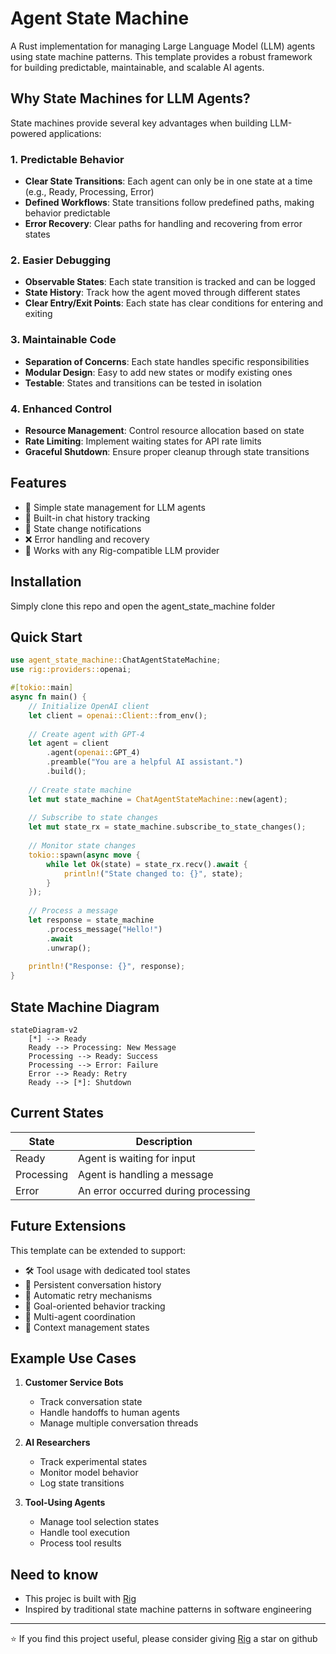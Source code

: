 # Agent State Machine

A Rust implementation for managing Large Language Model (LLM) agents using state machine patterns. This template provides a robust framework for building predictable, maintainable, and scalable AI agents.

## Why State Machines for LLM Agents?

State machines provide several key advantages when building LLM-powered applications:

### 1. Predictable Behavior
- **Clear State Transitions**: Each agent can only be in one state at a time (e.g., Ready, Processing, Error)
- **Defined Workflows**: State transitions follow predefined paths, making behavior predictable
- **Error Recovery**: Clear paths for handling and recovering from error states

### 2. Easier Debugging
- **Observable States**: Each state transition is tracked and can be logged
- **State History**: Track how the agent moved through different states
- **Clear Entry/Exit Points**: Each state has clear conditions for entering and exiting

### 3. Maintainable Code
- **Separation of Concerns**: Each state handles specific responsibilities
- **Modular Design**: Easy to add new states or modify existing ones
- **Testable**: States and transitions can be tested in isolation

### 4. Enhanced Control
- **Resource Management**: Control resource allocation based on state
- **Rate Limiting**: Implement waiting states for API rate limits
- **Graceful Shutdown**: Ensure proper cleanup through state transitions

## Features

- 🔄 Simple state management for LLM agents
- 📝 Built-in chat history tracking
- 🔔 State change notifications
- ❌ Error handling and recovery
- 🔌 Works with any Rig-compatible LLM provider

## Installation

Simply clone this repo and open the agent_state_machine folder

## Quick Start

```rust
use agent_state_machine::ChatAgentStateMachine;
use rig::providers::openai;

#[tokio::main]
async fn main() {
    // Initialize OpenAI client
    let client = openai::Client::from_env();
    
    // Create agent with GPT-4
    let agent = client
        .agent(openai::GPT_4)
        .preamble("You are a helpful AI assistant.")
        .build();
    
    // Create state machine
    let mut state_machine = ChatAgentStateMachine::new(agent);
    
    // Subscribe to state changes
    let mut state_rx = state_machine.subscribe_to_state_changes();
    
    // Monitor state changes
    tokio::spawn(async move {
        while let Ok(state) = state_rx.recv().await {
            println!("State changed to: {}", state);
        }
    });
    
    // Process a message
    let response = state_machine
        .process_message("Hello!")
        .await
        .unwrap();
        
    println!("Response: {}", response);
}
```

## State Machine Diagram

```mermaid
stateDiagram-v2
    [*] --> Ready
    Ready --> Processing: New Message
    Processing --> Ready: Success
    Processing --> Error: Failure
    Error --> Ready: Retry
    Ready --> [*]: Shutdown
```

## Current States

| State | Description |
|-------|-------------|
| Ready | Agent is waiting for input |
| Processing | Agent is handling a message |
| Error | An error occurred during processing |

## Future Extensions

This template can be extended to support:

- 🛠 Tool usage with dedicated tool states
- 💾 Persistent conversation history
- 🔄 Automatic retry mechanisms
- 🎯 Goal-oriented behavior tracking
- 🔗 Multi-agent coordination
- 🧠 Context management states

## Example Use Cases

1. **Customer Service Bots**
   - Track conversation state
   - Handle handoffs to human agents
   - Manage multiple conversation threads

2. **AI Researchers**
   - Track experimental states
   - Monitor model behavior
   - Log state transitions

3. **Tool-Using Agents**
   - Manage tool selection states
   - Handle tool execution
   - Process tool results


## Need to know

- This projec is built with [Rig](https://github.com/0xPlaygrounds/rig)
- Inspired by traditional state machine patterns in software engineering

---
⭐ If you find this project useful, please consider giving [Rig](https://github.com/0xPlaygrounds/rig) a star on github